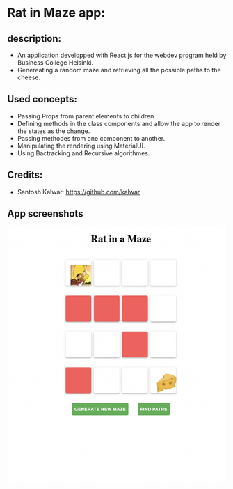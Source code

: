 # Rat in Maze app:

## description:

- An application developped with React.js for the webdev program held by Business College Helsinki.
- Genereating a random maze and retrieving all the possible paths to the cheese.

## Used concepts:

- Passing Props from parent elements to children
- Defining methods in the class components and allow the app to render the states as the change.
- Passing methodes from one component to another.
- Manipulating the rendering using MaterialUI.
- Using Bactracking and Recursive algorithmes.

## Credits:

- Santosh Kalwar: https://github.com/kalwar

## App screenshots

![screenshot for rat-in-maze](Screenshot.png)
